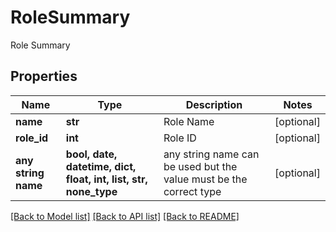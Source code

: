# RoleSummary

Role Summary

## Properties
Name | Type | Description | Notes
------------ | ------------- | ------------- | -------------
**name** | **str** | Role Name | [optional] 
**role_id** | **int** | Role ID | [optional] 
**any string name** | **bool, date, datetime, dict, float, int, list, str, none_type** | any string name can be used but the value must be the correct type | [optional]

[[Back to Model list]](../README.md#documentation-for-models) [[Back to API list]](../README.md#documentation-for-api-endpoints) [[Back to README]](../README.md)


